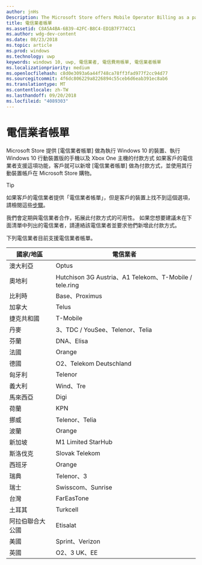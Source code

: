 ```yaml
---
author: jnHs
Description: The Microsoft Store offers Mobile Operator Billing as a payment method for mobile operators who support this capability.
title: 電信業者帳單
ms.assetid: C8A5A4BA-6B39-42FC-B8C4-ED1B7F774CC1
ms.author: wdg-dev-content
ms.date: 08/23/2018
ms.topic: article
ms.prod: windows
ms.technology: uwp
keywords: windows 10, uwp, 電信業者, 電信費用帳單, 電信業者帳單
ms.localizationpriority: medium
ms.openlocfilehash: c8d0e3093a6a44f748ca78ff3fad977f2cc94d77
ms.sourcegitcommit: 4f6dc806229a8226894c55ceb6d6eab391ec8ab6
ms.translationtype: MT
ms.contentlocale: zh-TW
ms.lasthandoff: 09/20/2018
ms.locfileid: "4089303"
---
```

# <a name="mobile-operator-billing"></a>電信業者帳單


Microsoft Store 提供 [電信業者帳單] 做為執行 Windows 10 的裝置、執行 Windows 10 行動裝置版的手機以及 Xbox One 主機的付款方式 如果客戶的電信業者支援這項功能，客戶就可以新增 [電信業者帳單] 做為付款方式，並使用其行動裝置帳戶在 Microsoft Store 購物。

> [!TIP]
>  如果客戶的電信業者提供「電信業者帳單」，但是客戶的裝置上找不到這個選項，請檢閱這些[步驟](http://go.microsoft.com/fwlink/p/?LinkId=523993)。

我們會定期與電信業者合作，拓展此付款方式的可用性。 如果您想要建議未在下面清單中列出的電信業者，請連絡該電信業者並要求他們新增此付款方式。

下列電信業者目前支援電信業者帳單。

| 國家/地區  | 電信業者                 |
|-----------------|----------------------------------|
| 澳大利亞       | Optus                            |
| 奧地利         | Hutchison 3G Austria、A1 Telekom、T-Mobile / tele.ring  |
| 比利時         | Base、Proximus                   |
| 加拿大          | Telus                            |
| 捷克共和國  | T-Mobile                         |
| 丹麥         | 3、TDC / YouSee、Telenor、Telia  |
| 芬蘭         | DNA、Elisa                       |
| 法國          | Orange                           |
| 德國         | O2、Telekom Deutschland          |
| 匈牙利         | Telenor                          |
| 義大利           | Wind、Tre                        |
| 馬來西亞        | Digi                             |
| 荷蘭     | KPN                              |
| 挪威          | Telenor、Telia                   |
| 波蘭          | Orange                           |
| 新加坡       | M1 Limited StarHub              |
| 斯洛伐克        | Slovak Telekom                   |
| 西班牙           | Orange                           |
| 瑞典          | Telenor、3                       |
| 瑞士     | Swisscom、Sunrise                |
| 台灣          | FarEasTone                       |
| 土耳其          | Turkcell                         |
| 阿拉伯聯合大公國 | Etisalat                    |
| 美國   | Sprint、Verizon                  |
| 英國  | O2、3 UK、EE                     |

 



 


 

 




